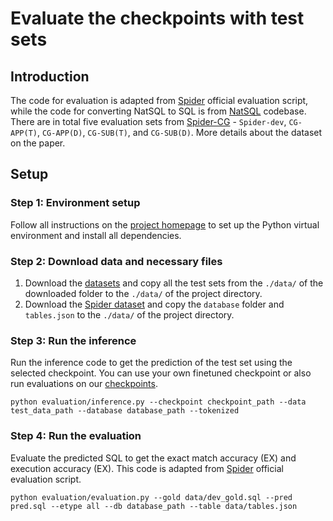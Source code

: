 # Evaluate the checkpoints with test sets

## Introduction
The code for evaluation is adapted from [Spider](https://github.com/taoyds/spider) official evaluation script, while the code for converting NatSQL to SQL is from [NatSQL](https://github.com/ygan/NatSQL) codebase. There are in total five evaluation sets from [Spider-CG](https://arxiv.org/abs/2205.02054) - `Spider-dev`, `CG-APP(T)`, `CG-APP(D)`, `CG-SUB(T)`, and `CG-SUB(D)`. More details about the dataset on the paper. 

## Setup
### Step 1: Environment setup
Follow all instructions on the [project homepage](https://github.com/Dakingrai/ood-generalization-semantic-boundary-techniques.git) to set up the Python virtual environment and install all dependencies.

### Step 2: Download data and necessary files
1. Download the [datasets](https://gmuedu-my.sharepoint.com/:f:/g/personal/drai2_gmu_edu/EpGaXUlbZ2JEj47w1vNN4z4BKjgvseGeGMirT125Xw85gg?e=Mw9tFz) and copy all the test sets from the `./data/` of the downloaded folder to the `./data/` of the project directory.
2. Download the [Spider dataset](https://yale-lily.github.io/spider) and copy the `database` folder and `tables.json` to the `./data/` of the project directory.

### Step 3: Run the inference
Run the inference code to get the prediction of the test set using the selected checkpoint. You can use your own finetuned checkpoint or also run evaluations on our [checkpoints](https://gmuedu-my.sharepoint.com/:f:/g/personal/drai2_gmu_edu/EpGaXUlbZ2JEj47w1vNN4z4BKjgvseGeGMirT125Xw85gg?e=Mw9tFz).
```
python evaluation/inference.py --checkpoint checkpoint_path --data test_data_path --database database_path --tokenized 
```

### Step 4: Run the evaluation
Evaluate the predicted SQL to get the exact match accuracy (EX) and execution accuracy (EX). This code is adapted from [Spider](https://github.com/taoyds/spider) official evaluation script.
```
python evaluation/evaluation.py --gold data/dev_gold.sql --pred pred.sql --etype all --db database_path --table data/tables.json
```
